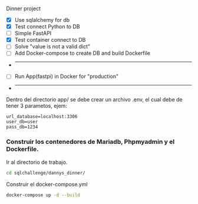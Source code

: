 Dinner project
- [x] Use sqlalchemy for db
- [x] Test connect Python to DB
- [ ] Simple FastAPI
- [x] Test container connect to DB
- [ ] Solve "value is not a valid dict"
- [ ] Add Docker-compose to create DB and build Dockerfile
- ***
- [ ] Run App(fastpi) in Docker for "production"
- ***
Dentro del directorio app/ se debe crear un archivo .env, el cual debe de tener 3 parametos, ejem:
```.env
url_database=localhost:3306
user_db=user
pass_db=1234
```

### Construir los contenedores de Mariadb, Phpmyadmin y el Dockerfile.
Ir al directorio de trabajo.
```bash
cd sqlchallenge/dannys_dinner/
```
Construir el docker-compose.yml
```bash
docker-compose up -d --build
```
